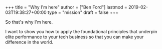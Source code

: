 +++
title = "Why I'm here"
author = ["Ben Ford"]
lastmod = 2019-02-03T19:38:27+00:00
type = "mission"
draft = false
+++

So that's why I'm here.

I want to show you how to apply the foundational principles that underpin elite
performance to your tech business so that you can make your difference in the world.
